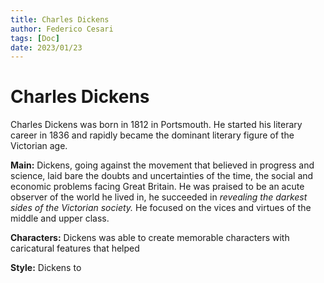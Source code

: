```yaml
---
title: Charles Dickens
author: Federico Cesari 
tags: [Doc]
date: 2023/01/23
---
```

# Charles Dickens
Charles Dickens was born in 1812 in Portsmouth. He started his literary career in 1836 and rapidly became the dominant literary figure of the Victorian age. 

**Main:** Dickens, going against the movement that believed in progress and science, laid bare the doubts and uncertainties of the time, the social and economic problems facing Great Britain. He was praised to be an acute observer of the world he lived in, he succeeded in *revealing the darkest sides of the Victorian society.* He focused on the vices and virtues of the middle and upper class.

**Characters:** Dickens was able to create memorable characters  with caricatural features that helped 

**Style:** Dickens to 